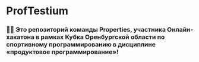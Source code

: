 # ProfTestium
### 👨‍💻 Это репозиторий команды Properties, участника Онлайн-хакатона в рамках Кубка Оренбургской области по спортивному программированию в дисциплине «продуктовое программирование»!